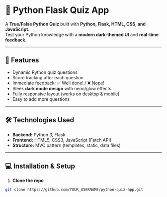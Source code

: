 # 🐍 Python Flask Quiz App

A **True/False Python Quiz** built with **Python, Flask, HTML, CSS, and JavaScript**.  
Test your Python knowledge with a **modern dark-themed UI** and **real-time feedback**.

---

## 🎯 Features

- Dynamic Python quiz questions  
- Score tracking after each question  
- Immediate feedback: ✅ Well done! / ❌ Nope!  
- Sleek **dark mode design** with neon/glow effects  
- Fully responsive layout (works on desktop & mobile)  
- Easy to add more questions  

---

## 🛠️ Technologies Used

- **Backend:** Python 3, Flask  
- **Frontend:** HTML5, CSS3, JavaScript (Fetch API)  
- **Structure:** MVC pattern (templates, static, data files)

---

## 💻 Installation & Setup

1. **Clone the repo**
```bash
git clone https://github.com/YOUR_USERNAME/python-quiz-app.git
